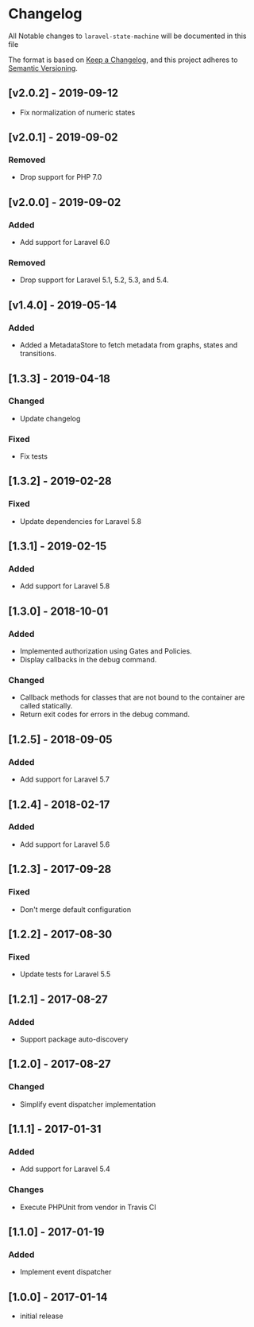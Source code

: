 # Changelog

All Notable changes to `laravel-state-machine` will be documented in this file

The format is based on [Keep a Changelog](https://keepachangelog.com/en/1.0.0/),
and this project adheres to [Semantic Versioning](https://semver.org/spec/v2.0.0.html).

## [v2.0.2] - 2019-09-12

- Fix normalization of numeric states

## [v2.0.1] - 2019-09-02

### Removed
- Drop support for PHP 7.0

## [v2.0.0] - 2019-09-02

### Added
- Add support for Laravel 6.0

### Removed
- Drop support for Laravel 5.1, 5.2, 5.3, and 5.4.

## [v1.4.0] - 2019-05-14

### Added
- Added a MetadataStore to fetch metadata from graphs, states and transitions.

## [1.3.3] - 2019-04-18

### Changed
- Update changelog

### Fixed
- Fix tests

## [1.3.2] - 2019-02-28

### Fixed
- Update dependencies for Laravel 5.8

## [1.3.1] - 2019-02-15

### Added
- Add support for Laravel 5.8

## [1.3.0] - 2018-10-01

### Added
- Implemented authorization using Gates and Policies.
- Display callbacks in the debug command.

### Changed
- Callback methods for classes that are not bound to the container are called statically.
- Return exit codes for errors in the debug command.

## [1.2.5] - 2018-09-05

### Added
- Add support for Laravel 5.7

## [1.2.4] - 2018-02-17

### Added
- Add support for Laravel 5.6

## [1.2.3] - 2017-09-28

### Fixed
- Don't merge default configuration

## [1.2.2] - 2017-08-30

### Fixed 
- Update tests for Laravel 5.5

## [1.2.1] - 2017-08-27

### Added
- Support package auto-discovery

## [1.2.0] - 2017-08-27

### Changed
- Simplify event dispatcher implementation

## [1.1.1] - 2017-01-31

### Added
- Add support for Laravel 5.4

### Changes
- Execute PHPUnit from vendor in Travis CI

## [1.1.0] - 2017-01-19

### Added
- Implement event dispatcher

## [1.0.0] - 2017-01-14

- initial release
